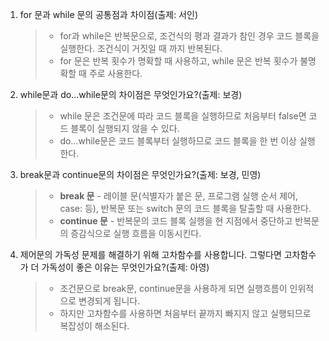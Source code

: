 1.  for 문과 while 문의 공통점과 차이점(출제: 서인)
    > - for과 while은 반복문으로, 조건식의 평과 결과가 참인 경우 코드 블록을 실행한다. 조건식이 거짓일 때 까지 반복된다.
    > - for 문은 반복 횟수가 명확할 때 사용하고, while 문은 반복 횟수가 불명확할 때 주로 사용한다.
2.  while문과 do…while문의 차이점은 무엇인가요?(출제: 보경)
    > - while 문은 조건문에 따라 코드 블록을 실행하므로 처음부터 false면 코드 블록이 실행되지 않을 수 있다.
    > - do…while문은 코드 블록부터 실행하므로 코드 블록을 한 번 이상 실행한다.
3.  break문과 continue문의 차이점은 무엇인가요?(출제: 보경, 민영)
    > - **break 문**
        - 레이블 문(식별자가 붙은 문, 프로그램 실행 순서 제어, case: 등), 반복문 또는  switch 문의 코드 블록을 탈출할 때 사용한다.
    > - **continue 문**
        - 반복문의 코드 블록 실행을 현 지점에서 중단하고 반복문의 증감식으로 실행 흐름을 이동시킨다.
4.  제어문의 가독성 문제를 해결하기 위해 고차함수를 사용합니다. 그렇다면 고차함수가 더 가독성이 좋은 이유는 무엇인가요?(출제: 아영)
    > - 조건문으로 break문, continue문을 사용하게 되면 실행흐름이 인위적으로 변경되게 됩니다.
    > - 하지만 고차함수를 사용하면 처음부터 끝까지 빠지지 않고 실행되므로 복잡성이 해소된다.
